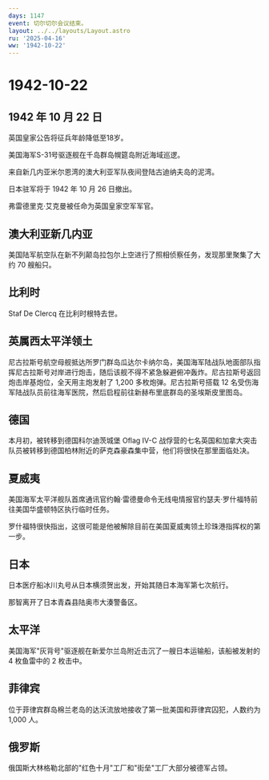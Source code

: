 ```yaml
---
days: 1147
event: 切尔切尔会议结束。
layout: ../../layouts/Layout.astro
ru: '2025-04-16'
ww: '1942-10-22'
---
```


# 1942-10-22

## 1942 年 10 月 22 日

英国皇家公告将征兵年龄降低至18岁。

美国海军S-31号驱逐舰在千岛群岛幌筵岛附近海域巡逻。

来自新几内亚米尔恩湾的澳大利亚军队夜间登陆古迪纳夫岛的泥湾。

日本驻军将于 1942 年 10 月 26 日撤出。

弗雷德里克·艾克曼被任命为英国皇家空军军官。

## 澳大利亚新几内亚

美国陆军航空队在新不列颠岛拉包尔上空进行了照相侦察任务，发现那里聚集了大约
70 艘船只。

## 比利时

Staf De Clercq 在比利时根特去世。

## 英属西太平洋领土

尼古拉斯号航空母舰抵达所罗门群岛瓜达尔卡纳尔岛，美国海军陆战队地面部队指挥尼古拉斯号对岸进行炮击，随后该舰不得不紧急躲避俯冲轰炸。尼古拉斯号返回炮击岸基炮位，全天用主炮发射了
1,200 多枚炮弹。尼古拉斯号搭载 12
名受伤海军陆战队员前往海军医院，然后启程前往新赫布里底群岛的圣埃斯皮里图岛。

## 德国

本月初，被转移到德国科尔迪茨城堡 Oflag IV-C
战俘营的七名英国和加拿大突击队员被转移到德国柏林附近的萨克森豪森集中营，他们将很快在那里面临处决。

## 夏威夷

美国海军太平洋舰队首席通讯官约翰·雷德曼命令无线电情报官约瑟夫·罗什福特前往美国华盛顿特区执行临时任务。

罗什福特很快指出，这很可能是他被解除目前在美国夏威夷领土珍珠港指挥权的第一步。

## 日本

日本医疗船冰川丸号从日本横须贺出发，开始其随日本海军第七次航行。

那智离开了日本青森县陆奥市大湊警备区。

## 太平洋

美国海军"灰背号"驱逐舰在新爱尔兰岛附近击沉了一艘日本运输船，该船被发射的
4 枚鱼雷中的 2 枚击中。

## 菲律宾

位于菲律宾群岛棉兰老岛的达沃流放地接收了第一批美国和菲律宾囚犯，人数约为
1,000 人。

## 俄罗斯

俄国斯大林格勒北部的"红色十月"工厂和"街垒"工厂大部分被德军占领。